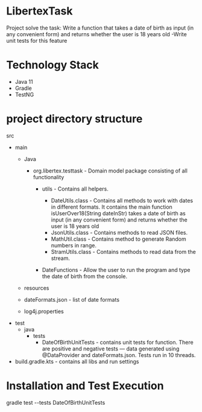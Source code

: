 # LibertexTask
Project solve the task: Write a function that takes a date of birth as input (in any convenient form) and returns whether the user is 18 years old
-Write unit tests for this feature

# Technology Stack
- Java 11
- Gradle
- TestNG

#  project directory structure
src
- main
  - Java
    - org.libertex.testtask - Domain model package consisting of all functionality
      - utils - Contains all helpers.
        - DateUtils.class - Contains all methods to work with dates in different formats. It contains the main function isUserOver18(String dateInStr) takes a date of birth as input (in any convenient form) and returns whether the user is 18 years old
        - JsonUtils.class - Contains methods to read JSON files.
        - MathUtil.class - Contains method to generate Random numbers in range.
        - StramUtils.class - Contains methods to read data from the stream.
   
      - DateFunctions - Allow the user to run the program and type the date of birth from the console.

  - resources
  -   dateFormats.json - list of date formats
  -   log4j.properties 
- test
  - java
    - tests
      - DateOfBirthUnitTests - contains unit tests for function. There are positive and negative tests — data generated using @DataProvider and dateFormats.json. Tests run in 10 threads.
- build.gradle.kts - contains all libs and run settings
# Installation and Test Execution
gradle test --tests DateOfBirthUnitTests


  
